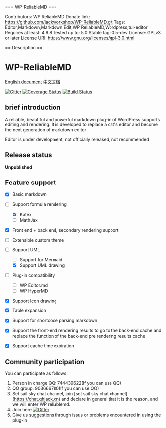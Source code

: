 === WP-ReliableMD ===

Contributors: WP ReliableMD
Donate link: https://github.com/jackworkshop/WP-ReliableMD.git
Tags: Editor,Markdown,Markdown Edit,WP ReliableMD,Wordpress,tui-editor
Requires at least: 4.9.8
Tested up to: 5.0
Stable tag: 0.5-dev
License: GPLv3 or later
License URI: https://www.gnu.org/licenses/gpl-3.0.html

== Description ==

# WP-ReliableMD

[English document](README.md) [中文文档](README_zh_CN.md)

[![Gitter](https://badges.gitter.im/WP-ReliableMD/community.svg)](https://gitter.im/WP-ReliableMD/community?utm_source=badge&utm_medium=badge&utm_campaign=pr-badge) [![Coverage Status](https://coveralls.io/repos/github/jackworkshop/WP-ReliableMD/badge.svg?branch=master)](https://coveralls.io/github/jackworkshop/WP-ReliableMD?branch=master) [![Build Status](https://travis-ci.org/jackworkshop/WP-ReliableMD.svg?branch=master)](https://travis-ci.org/jackworkshop/WP-ReliableMD)

## brief introduction

A reliable, beautiful and powerful markdown plug-in of WordPress supports editing and rendering. It is developed to replace a cat's editor and become the next generation of markdown editor


Editor is under development, not officially released, not recommended



## Release status

**Unpublished**

## Feature support

- [x] Basic markdown
- [ ] Support formula rendering
  - [x] Katex
  - [ ] MathJax
- [x] Front end + back end, secondary rendering support
- [ ] Extensible custom theme
- [ ] Support UML
  - [ ] Support for Mermaid
  - [x] Support UML drawing
- [ ] Plug-in compatibility
  - [ ] WP Editor.md
  - [ ] WP HyperMD
- [x] Support Icon drawing
- [x] Table expansion
- [x] Support for shortcode parsing markdown
- [x] Support the front-end rendering results to go to the back-end cache and replace the function of the back-end pre rendering results cache
- [x] Support cache time expiration


## Community participation

You can participate as follows:
1. Person in charge QQ: 744439622(If you can use QQ)
2. QQ group: 903666780(If you can use QQ)
3. Set sail sky chat channel, join [set sail sky chat channel] (https://chat.qhjack.cn) and declare in general that it is the reason, and we will enter WP reliablemd.
4. Join here [![Gitter](https://badges.gitter.im/WP-ReliableMD/community.svg)](https://gitter.im/WP-ReliableMD/community?utm_source=badge&utm_medium=badge&utm_campaign=pr-badge)
5. Give us suggestions through issus or problems encountered in using the plug-in
